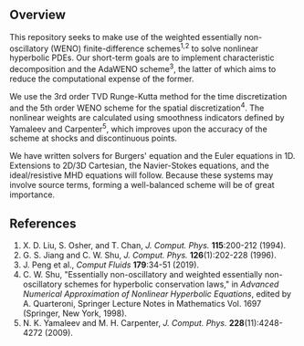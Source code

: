 ## Overview

This repository seeks to make use of the weighted essentially non-oscillatory (WENO) finite-difference schemes<sup>1,2</sup> to solve nonlinear hyperbolic PDEs. Our short-term goals are to implement characteristic decomposition and the AdaWENO scheme<sup>3</sup>, the latter of which aims to reduce the computational expense of the former.

We use the 3rd order TVD Runge-Kutta method for the time discretization and the 5th order WENO scheme for the spatial discretization<sup>4</sup>. The nonlinear weights are calculated using smoothness indicators defined by Yamaleev and Carpenter<sup>5</sup>, which improves upon the accuracy of the scheme at shocks and discontinuous points.

We have written solvers for Burgers' equation and the Euler equations in 1D. Extensions to 2D/3D Cartesian, the Navier-Stokes equations, and the ideal/resistive MHD equations will follow. Because these systems may involve source terms, forming a well-balanced scheme will be of great importance.

## References
1. X. D. Liu, S. Osher, and T. Chan, *J. Comput. Phys.* **115**:200-212 (1994).
2. G. S. Jiang and C. W. Shu, *J. Comput. Phys.* **126**(1):202-228 (1996).
3. J. Peng et al., *Comput Fluids* **179**:34-51 (2019).
4. C. W. Shu, "Essentially non-oscillatory and weighted essentially non-oscillatory schemes for hyperbolic conservation laws," in *Advanced Numerical Approximation of Nonlinear Hyperbolic Equations*, edited by A. Quarteroni, Springer Lecture Notes in Mathematics Vol. 1697 (Springer, New York, 1998).
5. N. K. Yamaleev and M. H. Carpenter, *J. Comput. Phys.* **228**(11):4248-4272 (2009).
